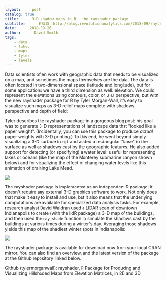 ```yaml
---
layout:     post
catalog: true
title:      3-D shadow maps in R： the rayshader package
subtitle:      转载自：http://blog.revolutionanalytics.com/2018/09/raytracer.html
date:      2018-09-26
author:      David Smith
tags:
    - data
    - lakes
    - maps
    - tyler
    - levels
---
```


Data scientists often work with geographic data that needs to be visualized on a map, and sometimes the maps themselves are the data. The data is often located in two-dimensional space (latitude and longitude), but for some applications we have a third dimension as well: elevation. We could represent the elevations using contours, color, or 3-D perspective, but with the new rayshader package for R by Tyler Morgan-Wall, it's easy to visualize such maps as 3-D relief maps complete with shadows, perspective and depth of field:

Tyler describes the rayshader package in a gorgeous blog post: his goal was to generate 3-D representations of landscape data that "looked like a paper weight". (Incidentally, you can use this package to produce *actual* paper weights with 3-D printing.) To this end, he went beyond simply visualizing a 3-D surface in `rgl` and added a rectangular "base" to the surface as well as shadows cast by the geographic features. He also added support for detecting (or specifying) a water level: useful for representing lakes or oceans (like the map of the Monterey submarine canyon shown below) and for visualizing the effect of changing water levels like this animation of draining Lake Mead.

![](http://revolution-computing.typepad.com/.a/6a010534b1db25970b022ad3b3f5d5200b-800wi)


The rayshader package is implemented as an independent R package; it doesn't require any external 3-D graphics software to work. Not only does that make it easy to install and use, but it also means that the underlying computations are available for specialized data analysis tasks. For example, research analyst David Waldran used a LIDAR scan of downtown Indianapolis to create (with the lidR package) a 3-D map of the buildings, and then used the `ray_shade` function to simulate the shadows cast by the buildings at various times during a winter's day. Averaging those shadows yields this map of the shadiest winter spots in Indianapolis:

![](http://revolution-computing.typepad.com/.a/6a010534b1db25970b022ad3945527200d-800wi)


The rayshader package is available for download now from your local CRAN mirror. You can also find an overview, and the latest version of the package at the Github repository linked below.

Github (tylermorganwall): rayshader, R Package for Producing and Visualizing Hillshaded Maps from Elevation Matrices, in 2D and 3D

 

